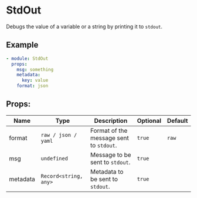 # StdOut

Debugs the value of a variable or a string by printing it to `stdout`.

## Example

```yaml
- module: StdOut
  props:
    msg: something
    metadata:
      key: value
    format: json
```

## Props:

| Name | Type | Description | Optional | Default |
| ---- | ---- | ----------- | -------- | ------- |
| format | `raw / json / yaml` | Format of the message sent to `stdout`. | `true` | `raw` |
| msg | `undefined` | Message to be sent to `stdout`. | `true` |  |
| metadata | `Record<string, any>` | Metadata to be sent to `stdout`. | `true` |  |

